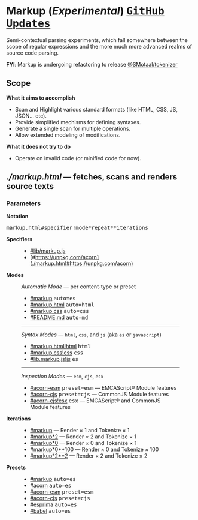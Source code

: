 # Markup (_Experimental_) <span float-right>[<kbd>GitHub</kbd>](https://github.com/SMotaal/markup) [<kbd>Updates</kbd>](./updates.html)</span>

Semi-contextual parsing experiments, which fall somewhere between the scope of regular expressions and the more much more advanced realms of source code parsing.

**FYI**: Markup is undergoing refactoring to release [@SMotaal/tokenizer](./packages/@smotaal/tokenizer/README)

## Scope

**What it aims to accomplish**

- Scan and Highlight various standard formats (like HTML, CSS, JS, JSON... etc).
- Provide simplified mechisms for defining syntaxes.
- Generate a single scan for multiple operations.
- Allow extended modeling of modifications.

**What it does not try to do**

- Operate on invalid code (or minified code for now).

## _./markup.html_ — fetches, scans and renders source texts

### Parameters

**Notation**

<pre>markup.html#<samp>specifier</samp>!<samp>mode</samp>&#42;<samp>repeat</samp>&#42;&#42;<samp>iterations</samp></pre>

**Specifiers**

<figure>

- [#lib/markup.js](./markup.html#lib/markup.js)
- [#https://unpkg.com/acorn](./markup.html#https://unpkg.com/acorn)

</figure>

**Modes**

<figure>

_Automatic Mode_ — per content-type or preset

- [#markup](./markup.html#markup) <kbd>auto=es</kbd>
- [#markup.html](./markup.html#markup.html) <kbd>auto=html</kbd>
- [#markup.css](./markup.html#markup.css) <kbd>auto=css</kbd>
- [#README.md](./markup.html#README.md) <kbd>auto=md</kbd>

---

_Syntax Modes_ — `html`, `css`, and `js` (aka `es` or `javascript`)

- [#markup.html!html](./markup.html#markup.html!html) <kbd>html</kbd>
- [#markup.css!css](./markup.html#markup.css!css) <kbd>css</kbd>
- [#lib.markup.js!js](./markup.html#lib/markup.js!js) <kbd>es</kbd>

---

_Inspection Modes_ — `esm`, `cjs`, `esx`

- [#acorn-esm](./markup.html#acorn-esm) <kbd>preset=esm</kbd> — EMCAScript® Module features
- [#acorn-cjs](./markup.html#acorn-cjs) <kbd>preset=cjs</kbd> — CommonJS Module features
- [#acorn-cjs!esx](./markup.html#acorn-cjs!esx) <kbd>esx</kbd> — EMCAScript® and CommonJS Module features

</figure>

**Iterations**

<figure>

- [#markup](./markup.html#markup) — Render &times; 1 and Tokenize &times; 1
- [#markup\*2](./markup.html#markup*2) — Render &times; 2 and Tokenize &times; 1
- [#markup\*0](./markup.html#markup*0) — Render &times; 0 and Tokenize &times; 1
- [#markup\*0\*\*100](./markup.html#markup*0**100) — Render &times; 0 and Tokenize &times; 100
- [#markup\*2\*\*2](./markup.html#markup*2**2) — Render &times; 2 and Tokenize &times; 2

</figure>

**Presets**

<figure>

- [#markup](./markup.html#markup) <kbd>auto=es</kbd>
- [#acorn](./markup.html#acorn) <kbd>auto=es</kbd>
- [#acorn-esm](./markup.html#acorn-esm) <kbd>preset=esm</kbd>
- [#acorn-cjs](./markup.html#acorn-cjs) <kbd>preset=cjs</kbd>
- [#esprima](./markup.html#esprima) <kbd>auto=es</kbd>
- [#babel](./markup.html#babel) <kbd>auto=es</kbd>

</figure>
